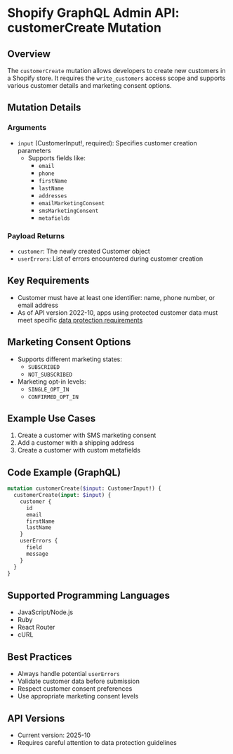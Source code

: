 # Shopify GraphQL Admin API: customerCreate Mutation

## Overview
The `customerCreate` mutation allows developers to create new customers in a Shopify store. It requires the `write_customers` access scope and supports various customer details and marketing consent options.

## Mutation Details

### Arguments
- `input` (CustomerInput!, required): Specifies customer creation parameters
  - Supports fields like:
    - `email`
    - `phone`
    - `firstName`
    - `lastName`
    - `addresses`
    - `emailMarketingConsent`
    - `smsMarketingConsent`
    - `metafields`

### Payload Returns
- `customer`: The newly created Customer object
- `userErrors`: List of errors encountered during customer creation

## Key Requirements
- Customer must have at least one identifier: name, phone number, or email address
- As of API version 2022-10, apps using protected customer data must meet specific [data protection requirements](https://shopify.dev/apps/store/data-protection/protected-customer-data)

## Marketing Consent Options
- Supports different marketing states:
  - `SUBSCRIBED`
  - `NOT_SUBSCRIBED`
- Marketing opt-in levels:
  - `SINGLE_OPT_IN`
  - `CONFIRMED_OPT_IN`

## Example Use Cases
1. Create a customer with SMS marketing consent
2. Add a customer with a shipping address
3. Create a customer with custom metafields

## Code Example (GraphQL)
```graphql
mutation customerCreate($input: CustomerInput!) {
  customerCreate(input: $input) {
    customer {
      id
      email
      firstName
      lastName
    }
    userErrors {
      field
      message
    }
  }
}
```

## Supported Programming Languages
- JavaScript/Node.js
- Ruby
- React Router
- cURL

## Best Practices
- Always handle potential `userErrors`
- Validate customer data before submission
- Respect customer consent preferences
- Use appropriate marketing consent levels

## API Versions
- Current version: 2025-10
- Requires careful attention to data protection guidelines
